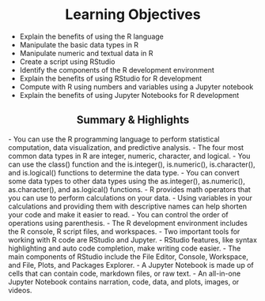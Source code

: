 <h1 align="center">Learning Objectives</h1>

- Explain the benefits of using the R language
- Manipulate the basic data types in R
- Manipulate numeric and textual data in R
- Create a script using RStudio
- Identify the components of the R development environment
- Explain the benefits of using RStudio for R development
- Compute with R using numbers and variables using a Jupyter notebook
- Explain the benefits of using Jupyter Notebooks for R development

<h2 align="center">Summary & Highlights</h2>
- You can use the R programming language to perform statistical computation, data visualization, and predictive analysis. 
- The four most common data types in R are integer, numeric, character, and logical. 
- You can use the class() function and the is.integer(), is.numeric(), is.character(), and is.logical() functions to determine the data type. 
- You can convert some data types to other data types using the as.integer(), as.numeric(), as.character(), and as.logical() functions. 
- R provides math operators that you can use to perform calculations on your data. 
- Using variables in your calculations and providing them with descriptive names can help shorten your code and make it easier to read. 
- You can control the order of operations using parenthesis. 
- The R development environment includes the R console, R script files, and workspaces.  
- Two important tools for working with R code are RStudio and Jupyter. 
- RStudio features, like syntax highlighting and auto code completion, make writing code easier. 
- The main components of RStudio include the File Editor, Console, Workspace, and File, Plots, and Packages Explorer. 
- A Jupyter Notebook is made up of cells that can contain code, markdown files, or raw text.  
- An all-in-one Jupyter Notebook contains narration, code, data, and plots, images, or videos. 
